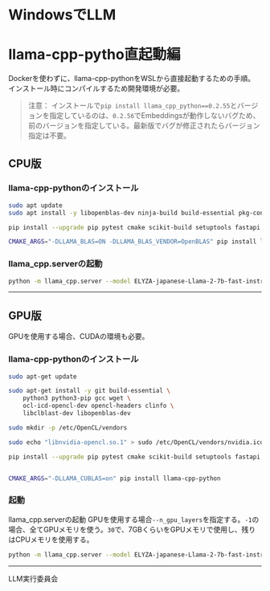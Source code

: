 # WindowsでLLM
# llama-cpp-pytho直起動編

Dockerを使わずに、llama-cpp-pythonをWSLから直接起動するための手順。  
インストール時にコンパイルするため開発環境が必要。  


> 注意： インストールで`pip install llama_cpp_python==0.2.55`とバージョンを指定しているのは、`0.2.56`でEmbeddingsが動作しないバグため、前のバージョンを指定している。最新版でバグが修正されたらバージョン指定は不要。


## CPU版
### llama-cpp-pythonのインストール
```bash
sudo apt update
sudo apt install -y libopenblas-dev ninja-build build-essential pkg-config

pip install --upgrade pip pytest cmake scikit-build setuptools fastapi uvicorn sse-starlette pydantic-settings starlette-context setuptools wheel

CMAKE_ARGS="-DLLAMA_BLAS=ON -DLLAMA_BLAS_VENDOR=OpenBLAS" pip install llama_cpp_python==0.2.55 --verbose
```

### llama_cpp.serverの起動
```bash
python -m llama_cpp.server --model ELYZA-japanese-Llama-2-7b-fast-instruct-q4_K_M.gguf --chat_format llama-2 --port 8080 --host 0.0.0.0
```

<hr>

## GPU版
GPUを使用する場合、CUDAの環境も必要。

### llama-cpp-pythonのインストール
```bash
sudo apt-get update

sudo apt-get install -y git build-essential \
    python3 python3-pip gcc wget \
    ocl-icd-opencl-dev opencl-headers clinfo \
    libclblast-dev libopenblas-dev

sudo mkdir -p /etc/OpenCL/vendors

sudo echo "libnvidia-opencl.so.1" > sudo /etc/OpenCL/vendors/nvidia.icd

pip install --upgrade pip pytest cmake scikit-build setuptools fastapi uvicorn sse-starlette pydantic-settings starlette-context setuptools wheel click


CMAKE_ARGS="-DLLAMA_CUBLAS=on" pip install llama-cpp-python
```

### 起動
llama_cpp.serverの起動
GPUを使用する場合`--n_gpu_layers`を指定する。`-1`の場合、全てGPUメモリを使う。`30`で、7GBくらいをGPUメモリで使用し、残りはCPUメモリを使用する。
```bash
python -m llama_cpp.server --model ELYZA-japanese-Llama-2-7b-fast-instruct-q4_K_M.gguf --chat_format llama-2 --port 8080 --host 0.0.0.0 --n_gpu_layers -1
```

<hr>

LLM実行委員会
